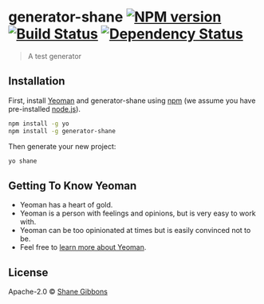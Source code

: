 # generator-shane [![NPM version][npm-image]][npm-url] [![Build Status][travis-image]][travis-url] [![Dependency Status][daviddm-image]][daviddm-url]

> A test generator

## Installation

First, install [Yeoman](http://yeoman.io) and generator-shane using [npm](https://www.npmjs.com/) (we assume you have pre-installed [node.js](https://nodejs.org/)).

```bash
npm install -g yo
npm install -g generator-shane
```

Then generate your new project:

```bash
yo shane
```

## Getting To Know Yeoman

* Yeoman has a heart of gold.
* Yeoman is a person with feelings and opinions, but is very easy to work with.
* Yeoman can be too opinionated at times but is easily convinced not to be.
* Feel free to [learn more about Yeoman](http://yeoman.io/).

## License

Apache-2.0 © [Shane Gibbons](http://blog.shane-gibbons.com/)

[npm-image]: https://badge.fury.io/js/generator-shane.svg
[npm-url]: https://npmjs.org/package/generator-shane
[travis-image]: https://travis-ci.org/dshaneg/generator-shane.svg?branch=master
[travis-url]: https://travis-ci.org/dshaneg/generator-shane
[daviddm-image]: https://david-dm.org/dshaneg/generator-shane.svg?theme=shields.io
[daviddm-url]: https://david-dm.org/dshaneg/generator-shane
